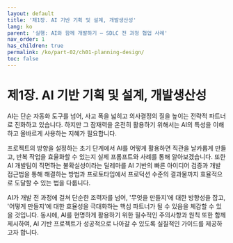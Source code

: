 ```yaml
---
layout: default
title: '제1장. AI 기반 기획 및 설계, 개발생산성'
lang: ko
parent: '실행: AI와 함께 개발하기 – SDLC 전 과정 협업 사례'
nav_order: 1
has_children: true
permalink: /ko/part-02/ch01-planning-design/
toc: false
---
```


# 제1장. AI 기반 기획 및 설계, 개발생산성

AI는 단순 자동화 도구를 넘어, 사고 폭을 넓히고 의사결정의 질을 높이는 전략적 파트너로 진화하고 있습니다. 하지만 그 잠재력을 온전히 활용하기 위해서는 AI의 특성을 이해하고 올바르게 사용하는 지혜가 필요합니다.

프로젝트의 방향을 설정하는 초기 단계에서 AI를 어떻게 활용하면 직관을 날카롭게 만들고, 반복 작업을 효율화할 수 있는지 실제 프롬프트와 사례를 통해 알아보겠습니다. 또한 AI 개발팀이 직면하는 불확실성이라는 딜레마를 AI 기반의 빠른 아이디어 검증과 개발 접근법을 통해 해결하는 방법과 프로토타입에서 프로덕션 수준의 결과물까지 효율적으로 도달할 수 있는 법을 다룹니다.

AI가 개발 전 과정에 걸쳐 단순한 조력자를 넘어, '무엇을 만들지’에 대한 방향성을 잡고, '어떻게 만들지’에 대한 효율성을 극대화하는 핵심 파트너가 될 수 있음을 체감할 수 있을 것입니다. 동시에, AI를 현명하게 활용하기 위한 필수적인 주의사항과 원칙 또한 함께 제시하여, AI 기반 프로젝트가 성공적으로 나아갈 수 있도록 실질적인 가이드를 제공하고자 합니다.